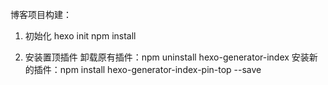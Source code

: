 博客项目构建：
1. 初始化
    hexo init
    npm install
   
2. 安装置顶插件
   卸载原有插件：npm uninstall hexo-generator-index
   安装新的插件：npm install hexo-generator-index-pin-top --save
    